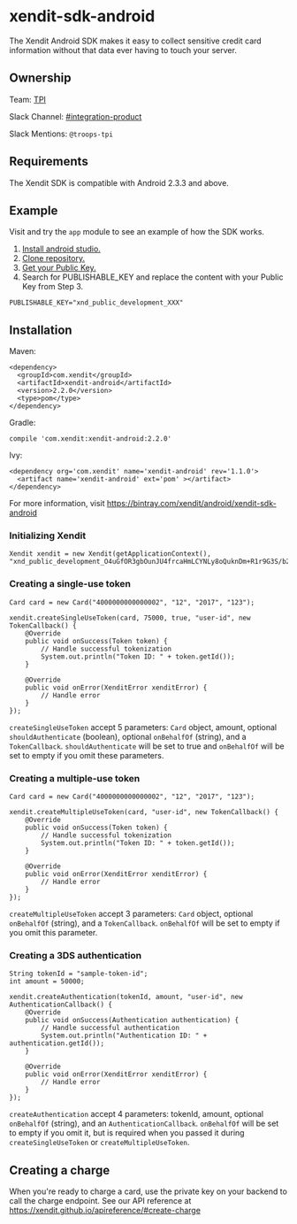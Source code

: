# xendit-sdk-android
The Xendit Android SDK makes it easy to collect sensitive credit card information without that data ever having to touch your server.

## Ownership

Team: [TPI](https://www.draw.io/?state=%7B%22ids%22:%5B%221Vk1zqYgX2YqjJYieQ6qDPh0PhB2yAd0j%22%5D,%22action%22:%22open%22,%22userId%22:%22104938211257040552218%22%7D)

Slack Channel: [#integration-product](https://xendit.slack.com/messages/integration-product/)

Slack Mentions: `@troops-tpi`

## Requirements
The Xendit SDK is compatible with Android 2.3.3 and above.

## Example
Visit and try the `app` module to see an example of how the SDK works.

1. [Install android studio.](https://developer.android.com/studio/install)
2. [Clone repository.](https://help.github.com/en/github/creating-cloning-and-archiving-repositories/cloning-a-repository)
3. [Get your Public Key.](https://dashboard.xendit.co/settings/developers#api-keys)
4. Search for PUBLISHABLE_KEY and replace the content with your Public Key from Step 3.
```
PUBLISHABLE_KEY="xnd_public_development_XXX"
```

## Installation
Maven:
```
<dependency>
  <groupId>com.xendit</groupId>
  <artifactId>xendit-android</artifactId>
  <version>2.2.0</version>
  <type>pom</type>
</dependency>
```

Gradle:
```
compile 'com.xendit:xendit-android:2.2.0'
```

Ivy:
```
<dependency org='com.xendit' name='xendit-android' rev='1.1.0'>
  <artifact name='xendit-android' ext='pom' ></artifact>
</dependency>
```

For more information, visit https://bintray.com/xendit/android/xendit-sdk-android

### Initializing Xendit
```
Xendit xendit = new Xendit(getApplicationContext(), "xnd_public_development_O4uGfOR3gbOunJU4frcaHmLCYNLy8oQuknDm+R1r9G3S/b2lBQR+gQ==");
```

### Creating a single-use token
```
Card card = new Card("4000000000000002", "12", "2017", "123");

xendit.createSingleUseToken(card, 75000, true, "user-id", new TokenCallback() {
    @Override
    public void onSuccess(Token token) {
        // Handle successful tokenization
        System.out.println("Token ID: " + token.getId());
    }

    @Override
    public void onError(XenditError xenditError) {
        // Handle error
    }
});
```
`createSingleUseToken` accept 5 parameters: `Card` object, amount, optional `shouldAuthenticate` (boolean), optional `onBehalfOf` (string), and a `TokenCallback`. `shouldAuthenticate` will be set to true and `onBehalfOf` will be set to empty if you omit these parameters.

### Creating a multiple-use token
```
Card card = new Card("4000000000000002", "12", "2017", "123");

xendit.createMultipleUseToken(card, "user-id", new TokenCallback() {
    @Override
    public void onSuccess(Token token) {
        // Handle successful tokenization
        System.out.println("Token ID: " + token.getId());
    }

    @Override
    public void onError(XenditError xenditError) {
        // Handle error
    }
});
```
`createMultipleUseToken` accept 3 parameters: `Card` object, optional `onBehalfOf` (string), and a `TokenCallback`. `onBehalfOf` will be set to empty if you omit this parameter.

### Creating a 3DS authentication
```
String tokenId = "sample-token-id";
int amount = 50000;

xendit.createAuthentication(tokenId, amount, "user-id", new AuthenticationCallback() {
    @Override
    public void onSuccess(Authentication authentication) {
        // Handle successful authentication
        System.out.println("Authentication ID: " + authentication.getId());
    }

    @Override
    public void onError(XenditError xenditError) {
        // Handle error
    }
});
```

`createAuthentication` accept 4 parameters: tokenId, amount, optional `onBehalfOf` (string), and an `AuthenticationCallback`. `onBehalfOf` will be set to empty if you omit it, but is required when you passed it during `createSingleUseToken` or `createMultipleUseToken`.

## Creating a charge
When you're ready to charge a card, use the private key on your backend to call the charge endpoint. See our API reference at https://xendit.github.io/apireference/#create-charge
